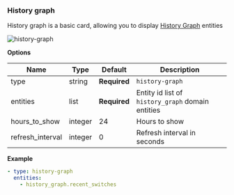 ### History graph

History graph is a basic card, allowing you to display [History Graph](https://www.home-assistant.io/components/history_graph/) entities

![history-graph](https://user-images.githubusercontent.com/7738048/41775899-72444f02-762e-11e8-8ccc-cdaf401bd4ea.png)

**Options**

| Name | Type | Default | Description
| ---- | ---- | ------- | -----------
| type | string | **Required** | `history-graph`
| entities | list | **Required** | Entity id list of `history_graph` domain entities
| hours_to_show | integer | 24 | Hours to show
| refresh_interval | integer | 0 | Refresh interval in seconds

**Example**

```yaml
- type: history-graph
  entities:
    - history_graph.recent_switches
```